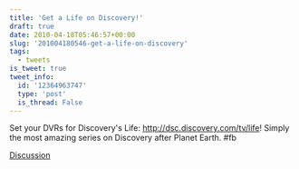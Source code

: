 ```yaml
---
title: 'Get a Life on Discovery!'
draft: true
date: 2010-04-18T05:46:57+00:00
slug: '201004180546-get-a-life-on-discovery'
tags:
  - tweets
is_tweet: true
tweet_info:
  id: '12364963747'
  type: 'post'
  is_thread: False
---
```




Set your DVRs for Discovery's Life: http://dsc.discovery.com/tv/life! Simply the most amazing series on Discovery after Planet Earth. #fb

[Discussion](https://x.com/sytelus/status/12364963747)
